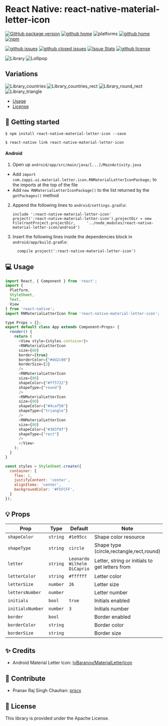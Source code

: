 # React Native: react-native-material-letter-icon

[![GitHub package version](https://img.shields.io/github/package-json/v/gaetanozappi/react-native-material-letter-icon.svg?style=flat&colorB=2b7cff)](https://github.com/gaetanozappi/react-native-material-letter-icon)
[![github home](http://img.shields.io/npm/v/react-native-material-letter-icon.svg?style=flat)](https://www.npmjs.com/package/react-native-material-letter-icon)
![platforms](https://img.shields.io/badge/platforms-Android-brightgreen.svg?style=flat&colorB=191A17)
[![github home](https://img.shields.io/badge/gaetanozappi-react--native--material--letter--icon-blue.svg?style=flat)](https://github.com/gaetanozappi/react-native-material-letter-icon)
[![npm](https://img.shields.io/npm/dm/react-native-material-letter-icon.svg?style=flat&colorB=007ec6)](https://www.npmjs.com/package/react-native-material-letter-icon)

[![github issues](https://img.shields.io/github/issues/gaetanozappi/react-native-material-letter-icon.svg?style=flat)](https://github.com/gaetanozappi/react-native-material-letter-icon/issues)
[![github closed issues](https://img.shields.io/github/issues-closed/gaetanozappi/react-native-material-letter-icon.svg?style=flat&colorB=44cc11)](https://github.com/gaetanozappi/react-native-material-letter-icon/issues?q=is%3Aissue+is%3Aclosed)
[![Issue Stats](https://img.shields.io/issuestats/i/github/gaetanozappi/react-native-material-letter-icon.svg?style=flat&colorB=44cc11)](http://github.com/gaetanozappi/react-native-material-letter-icon/issues)
[![github license](https://img.shields.io/github/license/gaetanozappi/react-native-material-letter-icon.svg)]()

![Library](screenshot/library.png)
![Lollipop](screenshot/lollipop.png)

Variations
----------
![Library_countries](screenshot/library_countries.png)
![Library_countries_rect](screenshot/library_countries_rect.png)
![Library_round_rect](screenshot/library_round_rect.png)
![Library_triangle](screenshot/library_triangle.png)

-   [Usage](#-usage)
-   [License](#-license)

## 📖 Getting started

`$ npm install react-native-material-letter-icon --save`

`$ react-native link react-native-material-letter-icon`

#### Android

1. Open up `android/app/src/main/java/[...]/MainActivity.java`
  - Add `import com.zappi.ui.material.letter.icon.RNMaterialLetterIconPackage;` to the imports at the top of the file
  - Add `new RNMaterialLetterIconPackage()` to the list returned by the `getPackages()` method
2. Append the following lines to `android/settings.gradle`:
  	```
  	include ':react-native-material-letter-icon'
  	project(':react-native-material-letter-icon').projectDir = new File(rootProject.projectDir, 	'../node_modules/react-native-material-letter-icon/android')
  	```
3. Insert the following lines inside the dependencies block in `android/app/build.gradle`:
  	```
      compile project(':react-native-material-letter-icon')
  	```

## 💻 Usage
```javascript
import React, { Component } from 'react';
import {
  Platform,
  StyleSheet,
  Text,
  View
} from 'react-native';
import RNMaterialLetterIcon from 'react-native-material-letter-icon';

type Props = {};
export default class App extends Component<Props> {
  render() {
    return (
      <View style={styles.container}>
      <RNMaterialLetterIcon
      size={80}
      border={true}
      borderColor={"#dd2c00"}
      borderSize={2}
      />
      <RNMaterialLetterIcon
      size={80}
      shapeColor={"#ff5722"}
      shapeType={"round"}
      />
      <RNMaterialLetterIcon
      size={80}
      shapeColor={"#4caf50"}
      shapeType={"triangle"}
      />
      <RNMaterialLetterIcon
      size={80}
      shapeColor={"#303f9f"}
      shapeType={"rect"}
      />
      </View>
    );
  }
}

const styles = StyleSheet.create({
  container: {
    flex: 1,
    justifyContent: 'center',
    alignItems: 'center',
    backgroundColor: '#F5FCFF',
  }
});

```

## 💡 Props

| Prop              | Type       | Default | Note                                                                                                       |
| ----------------- | ---------- | ------- | ---------------------------------------------------------------------------------------------------------- |
| `shapeColor`      | `string`   | `#1e95cc`  | Shape color resource
| `shapeType`       | `string`   | `circle`   | Shape type (circle,rectangle,rect,round)
| `letter`          | `string`   |`Leonardo Wilhelm DiCaprio`      | Letter, string or initials to get letters from
| `letterColor`     | `string`   | `#ffffff`  | Letter color
| `letterSize`      | `number`   | `26`       | Letter size
| `lettersNumber`   | `number`   |            | Letter number
| `initials`        | `bool`     | `true`     | Initials enabled
| `initialsNumber`  | `number`   | `3`        | Initials number
| `border`          | `bool`     |            | Border enabled
| `borderColor`     | `string`   |            | Border color
| `borderSize`      | `string`   |            | Border size

## ✨ Credits
- Android Material Letter Icon: [IvBaranov/MaterialLetterIcon](https://github.com/IvBaranov/MaterialLetterIcon)

## 💫 Contribute
- Pranav Raj Singh Chauhan: [prscx](https://github.com/prscx)

## 📜 License
This library is provided under the Apache License.
